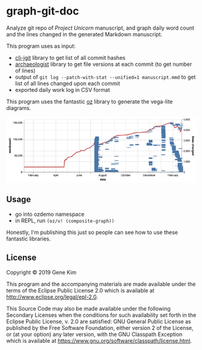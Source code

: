 # graph-git-doc

Analyze git repo of _Project Unicorn_ manuscript, and graph daily word
count and the lines changed in the generated Markdown manuscript.

This program uses as input:

- [clj-jgit](https://github.com/clj-jgit/clj-jgit) library to get list of all commit hashes
- [archaeologist](https://github.com/wildbit/archaeologist) library to get file versions at each commit (to get number of lines)
- output of `git log --patch-with-stat --unified=1 manuscript.mmd` to get list of all lines changed upon each commit
- exported daily work log in CSV format

This program uses the fantastic [oz](https://github.com/metasoarous/oz) library to generate the vega-lite diagrams.

![Graph](./graphs/visualization.png)


## Usage

- go into ozdemo namespace
- in REPL, run `(oz/v! (composite-graph))`

Honestly, I'm publishing this just so people can see
how to use these fantastic libraries.

## License

Copyright © 2019 Gene Kim

This program and the accompanying materials are made available under the
terms of the Eclipse Public License 2.0 which is available at
http://www.eclipse.org/legal/epl-2.0.

This Source Code may also be made available under the following Secondary
Licenses when the conditions for such availability set forth in the Eclipse
Public License, v. 2.0 are satisfied: GNU General Public License as published by
the Free Software Foundation, either version 2 of the License, or (at your
option) any later version, with the GNU Classpath Exception which is available
at https://www.gnu.org/software/classpath/license.html.
